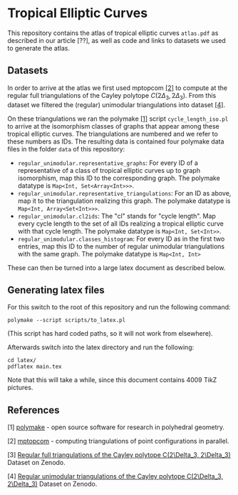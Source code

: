# Tropical Elliptic Curves

This repository contains the atlas of tropical elliptic curves `atlas.pdf` as
described in our article [??], as well as code and links to datasets we used to
generate the atlas.

## Datasets
In order to arrive at the atlas we first used mptopcom [[2]](#2) to compute at
the regular full triangulations of the Cayley polytope $C(2\Delta_3,
2\Delta_3)$. From this dataset we filtered the (regular) unimodular
triangulations into dataset [[4]](#4). 

On these triangulations we ran the polymake [[1]](#1) script
`cycle_length_iso.pl` to arrive at the isomorphism classes of graphs that
appear among these tropical elliptic curves. The triangulations are numbered
and we refer to these numbers as IDs. The resulting data is contained four
polymake data files in the folder `data` of this repository:
- `regular_unimodular.representative_graphs`: For every ID of a representative
  of a class of tropical elliptic curves up to graph isomorphism, map this ID
  to the corresponding graph. The polymake datatype is `Map<Int,
  Set<Array<Int>>>`.
- `regular_unimodular.representative_triangulations`: For an ID as above, map
  it to the triangulation realizing this graph. The polymake datatype is
  `Map<Int, Array<Set<Int>>>`.
- `regular_unimodular.cl2ids`: The "cl" stands for "cycle length". Map every
  cycle length to the set of all IDs realizing a tropical elliptic curve with
  that cycle length. The polymake datatype is `Map<Int, Set<Int>>`.
- `regular_unimodular.classes_histogram`: For every ID as in the first two
  entries, map this ID to the number of regular unimodular triangulations with
  the same graph. The polymake datatype is `Map<Int, Int>`

These can then be turned into a large latex document as described below.

## Generating latex files
For this switch to the root of this repository and run the following command:
```
polymake --script scripts/to_latex.pl
```
(This script has hard coded paths, so it will not work from elsewhere).

Afterwards switch into the latex directory and run the following:
```
cd latex/
pdflatex main.tex
```
Note that this will take a while, since this document contains 4009 TikZ pictures.

## References
<a id="1">[1]</a>
[polymake](https://polymake.org/) - open source software for research in
polyhedral geometry.

<a id="2">[2]</a>
[mptopcom](https://polymake.org/mptopcom) - computing triangulations of point configurations in parallel.

<a id="3">[3]</a>
[Regular full triangulations of the Cayley polytope C(2\Delta_3, 2\Delta_3)](https://doi.org/10.5281/zenodo.15682603) Dataset on Zenodo.

<a id="4">[4]</a>
[Regular unimodular triangulations of the Cayley polytope C(2\Delta_3, 2\Delta_3)](https://doi.org/10.5281/zenodo.12820155) Dataset on Zenodo.
